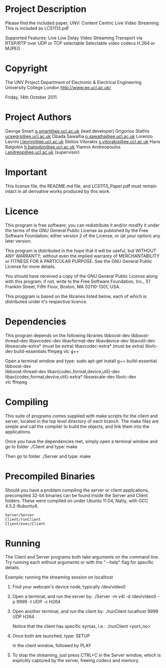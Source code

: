 Project Description
===================
Please find the included paper, UNV: Content Centric Live Video Streaming.
This is included as LCS1113.pdf

Supported Features:
	Live Low Delay Video Streaming
	Transport via RTSP/RTP over UDP or TCP selectable
	Selectable video codecs H.264 or MJPEG


Copyright
=========
The UNV Project
Department of Electronic & Electrical Engineering
University College London
http://www.ee.ucl.ac.uk/

Friday, 14th October 2011.

		
Project Authors
===============
George Smart		g.smart@ee.ucl.ac.uk (lead developer)
Grigorios Stathis	uceegrs@ee.ucl.ac.uk
Obada Sawalha		o.sawalha@ee.ucl.ac.uk
Lorenzo Levrini		l.levrini@ee.ucl.ac.uk
Stelios Vitorakis	s.vitorakis@ee.ucl.ac.uk
Hans Balgobin		h.balgobin@ee.ucl.ac.uk
Yiannis Andreopoulos	i.andreop@ee.ucl.ac.uk (supervisor)


Important
=========
This license file, the README.md file, and LCS1113_Paper.pdf must remain intact
in all derivative works produced by this work.


Licence
=======
This program is free software; you can redistribute it and/or modify it under 
the terms of the GNU General Public License as published by the Free Software
Foundation; either version 2 of the License, or (at your option) any later
version.

This program is distributed in the hope that it will be useful, but WITHOUT ANY 
WARRANTY; without even the implied warranty of MERCHANTABILITY or FITNESS FOR A
PARTICULAR PURPOSE.  See the GNU General Public License for more details.

You should have received a copy of the GNU General Public License along with
this program; if not, write to the Free Software Foundation, Inc., 
51 Franklin Street, Fifth Floor, Boston, MA 02110-1301, USA.

This proggram is based on the libraries listed below, each of which is
distributed under it's respective licence.


Dependencies
============
This program depends on the following libraries
	libboost-dev
	libboost-thread-dev
	libavcodec-dev
	libavformat-dev
	libavdevice-dev
	libavutil-dev
	libswscale-extra* (must be extra)
	libavcodec-extra* (must be extra)
	libvlc-dev
	build-essentials
	ffmpeg
	vlc
	g++

Open a terminal window and type:
	sudo apt-get install g++ build-essential libboost-dev \
	  libboost-thread-dev libav{codec,format,device,util}-dev \
	  libav{codec,format,device,util}-extra* libswscale-dev libvlc-dev \
	  vlc ffmpeg


Compiling
=========
This suite of programs comes supplied with make scripts for the client and
server, located in the top level directory of each branch. The make files are
simple and call the compiler to build the objects, and link them into the
applications.  

Once you have the dependencies met, simply open a terminal window and go to 
folder ./Client and type:
	make

Then go to folder ./Server and type:
	make 


Precompiled Binaries
====================
Should you have a problem compiling the server or client applications, 
precompiled 32-bit binaries can be found inside the Server and Client folders.
These were compiled on under Ubuntu 11.04, Natty, with GCC 4.5.2-8ubuntu4.

	Server/Server
	Client/runClient
	Client/exec/Client


Running
=======
The Client and Server programs both take arguments on the command line.  Try
running each without arguments or with the "--help" flag for specific details.

Example: running the streaming session on localhost

1)	Find your webcam's device node, typically /dev/video0

2)	Open a terminal, and run the server by:
	./Server -m v4l -d /dev/video0 -p 9999 -t UDP -c H264

3)	Open another terminal, and run the client by:
	./runClient localhost 9999 UDP H264

	Notice that the client has specific syntax, i.e.:
	./runClient <ipaddress> <port_no> <UDP or TCP> <H264 or MJPEG>

4)	Once both are launched, type: 
	SETUP
   
	in the client window, followed by 
	PLAY

5)	To stop the streaming, just press CTRL+C in the Server window, which is 
	explicitly captured by the server, freeing codecs and memory. 

